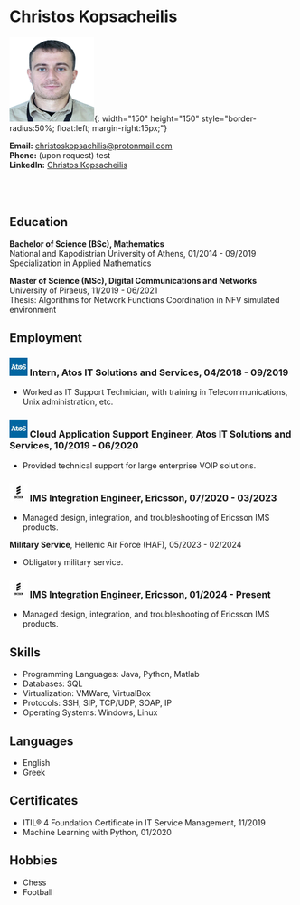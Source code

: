 # Christos Kopsacheilis

![Christos Kopsacheilis](images/imresizer-1723113197305.png){: width="150" height="150" style="border-radius:50%; float:left; margin-right:15px;"}

**Email:** [christoskopsachilis@protonmail.com](mailto:christoskopsachilis@protonmail.com)  
**Phone:** (upon request) test <br>
**LinkedIn:** [Christos Kopsacheilis](https://www.linkedin.com/in/christos-kopsacheilis-6b9309143/)
<br>
<br>
<br>
<br>
## Education
**Bachelor of Science (BSc), Mathematics**  
National and Kapodistrian University of Athens, 01/2014 - 09/2019  
Specialization in Applied Mathematics

**Master of Science (MSc), Digital Communications and Networks**  
University of Piraeus, 11/2019 - 06/2021  
Thesis: Algorithms for Network Functions Coordination in NFV simulated environment

## Employment
### ![Atos Logo](images/imresizer-1723112450443.jpg) Intern, Atos IT Solutions and Services, 04/2018 - 09/2019  
- Worked as IT Support Technician, with training in Telecommunications, Unix administration, etc.

### ![Atos Logo](images/imresizer-1723112450443.jpg) Cloud Application Support Engineer, Atos IT Solutions and Services, 10/2019 - 06/2020  
- Provided technical support for large enterprise VOIP solutions.

### ![Ericsson Logo](images/imresizer-1723113015593.jpg) IMS Integration Engineer, Ericsson, 07/2020 - 03/2023  
- Managed design, integration, and troubleshooting of Ericsson IMS products.

**Military Service**, Hellenic Air Force (HAF), 05/2023 - 02/2024 
- Obligatory military service.

### ![Ericsson Logo](images/imresizer-1723113015593.jpg) IMS Integration Engineer, Ericsson, 01/2024 - Present  
- Managed design, integration, and troubleshooting of Ericsson IMS products.

## Skills
- Programming Languages: Java, Python, Matlab
- Databases: SQL
- Virtualization: VMWare, VirtualBox
- Protocols: SSH, SIP, TCP/UDP, SOAP, IP
- Operating Systems: Windows, Linux

## Languages
- English
- Greek

## Certificates
- ITIL® 4 Foundation Certificate in IT Service Management, 11/2019
- Machine Learning with Python, 01/2020

## Hobbies
- Chess
- Football
